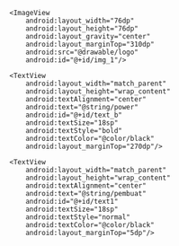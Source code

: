 
<?xml version="1.0" encoding="utf-8"?>
<LinearLayout xmlns:android="http://schemas.android.com/apk/res/android"
    xmlns:app="http://schemas.android.com/apk/res-auto"
    xmlns:tools="http://schemas.android.com/tools"
    android:layout_width="match_parent"
    android:layout_height="match_parent"
    android:orientation="vertical"
    android:layout_gravity="center"
    android:background="@drawable/ic_background"
    tools:context=".MainActivity">

    <ImageView
        android:layout_width="76dp"
        android:layout_height="76dp"
        android:layout_gravity="center"
        android:layout_marginTop="310dp"
        android:src="@drawable/logo"
        android:id="@+id/img_1"/>

    <TextView
        android:layout_width="match_parent"
        android:layout_height="wrap_content"
        android:textAlignment="center"
        android:text="@string/power"
        android:id="@+id/text_b"
        android:textSize="18sp"
        android:textStyle="bold"
        android:textColor="@color/black"
        android:layout_marginTop="270dp"/>

    <TextView
        android:layout_width="match_parent"
        android:layout_height="wrap_content"
        android:textAlignment="center"
        android:text="@string/pembuat"
        android:id="@+id/text1"
        android:textSize="18sp"
        android:textStyle="normal"
        android:textColor="@color/black"
        android:layout_marginTop="5dp"/>

</LinearLayout>
